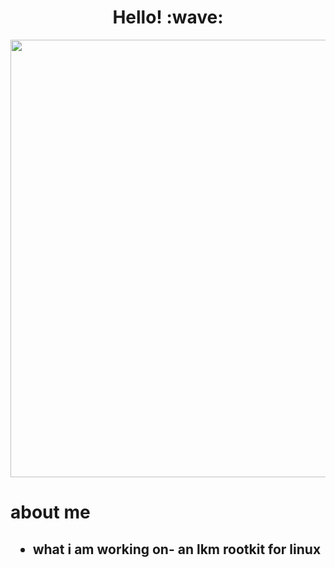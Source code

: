 <div align="center"> 
  <h1>Hello! :wave:</h1>
</div>
<div id="header" align="center">
  <img src="https://media.tenor.com/3bTxZ4HdrysAAAAC/pixels-neon.gif" width="700"/>
</div>
<h1>about me</h1>
<h2>
<ul>
  <li>
    what i am working on- an lkm rootkit for linux
  </li>
</ul>
</h2>

